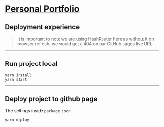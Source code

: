 # [Personal Portfolio](http://r-a.vn)

## Deployment experience

> It is important to note we are using HashRouter here as without it on browser refresh, we would get a 404 on our GitHub pages live URL.

---

## Run project local

```
yarn install
yarn start
```

---

## Deploy project to github page

The settings inside `package.json`

```
yarn deploy
```
